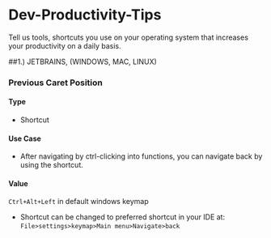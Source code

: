 # Dev-Productivity-Tips
Tell us tools, shortcuts you use on your operating system that increases your productivity on a daily basis.

##1.) JETBRAINS, (WINDOWS, MAC, LINUX)

### Previous Caret Position

#### Type
  - Shortcut
#### Use Case
  - After navigating by ctrl-clicking into functions, you can navigate back by using the shortcut.

#### Value
`Ctrl+Alt+Left` in default windows keymap
 - Shortcut can be changed to preferred shortcut in your IDE at:
    `File>settings>keymap>Main menu>Navigate>back`
